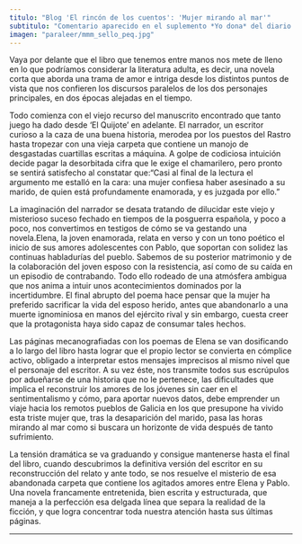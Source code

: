 ```yaml
---
titulo: "Blog 'El rincón de los cuentos': 'Mujer mirando al mar'"
subtitulo: "Comentario aparecido en el suplemento *Yo dona* del diario *El Mundo*. Julio de 2010"
imagen: "paraleer/mmm_sello_peq.jpg"
---
```

Vaya por delante que el libro que tenemos entre manos nos mete de lleno en lo
que podríamos considerar la literatura adulta, es decir, una novela corta que
aborda una trama de amor e intriga desde los distintos puntos de vista que
nos confieren los discursos paralelos de los dos personajes principales, en
dos épocas alejadas en el tiempo.

Todo comienza con el viejo recurso del manuscrito encontrado que tanto juego
ha dado desde ‘El Quijote’ en adelante. El narrador, un escritor curioso a la
caza de una buena historia, merodea por los puestos del Rastro hasta tropezar
con una vieja carpeta que contiene un manojo de desgastadas cuartillas
escritas a máquina. A golpe de codiciosa intuición decide pagar la
desorbitada cifra que le exige el chamarilero, pero pronto se sentirá
satisfecho al constatar que:“Casi al final de la lectura el argumento me
estalló en la cara: una mujer confiesa haber asesinado a su marido, de quien
está profundamente enamorada, y es juzgada por ello.”

La imaginación del narrador se desata tratando de dilucidar este viejo y
misterioso suceso fechado en tiempos de la posguerra española, y poco a poco,
nos convertimos en testigos de cómo se va gestando una novela.Elena, la joven
enamorada, relata en verso y con un tono poético el inicio de sus amores
adolescentes con Pablo, que soportan con solidez las continuas habladurías
del pueblo. Sabemos de su posterior matrimonio y de la colaboración del joven
esposo con la resistencia, así como de su caída en un episodio de
contrabando. Todo ello rodeado de una atmósfera ambigua que nos anima a
intuir unos acontecimientos dominados por la incertidumbre. El final abrupto
del poema hace pensar que la mujer ha preferido sacrificar la vida del esposo
herido, antes que abandonarlo a una muerte ignominiosa en manos del ejército
rival y sin embargo, cuesta creer que la protagonista haya sido capaz de
consumar tales hechos.

Las páginas mecanografiadas con los poemas de Elena se van dosificando a lo
largo del libro hasta lograr que el propio lector se convierta en cómplice
activo, obligado a interpretar estos mensajes imprecisos al mismo nivel que
el personaje del escritor. A su vez éste, nos transmite todos sus escrúpulos
por adueñarse de una historia que no le pertenece, las dificultades que
implica el reconstruir los amores de los jóvenes sin caer en el
sentimentalismo y cómo, para aportar nuevos datos, debe emprender un viaje
hacia los remotos pueblos de Galicia en los que presupone ha vivido esta
triste mujer que, tras la desaparición del marido, pasa las horas mirando al
mar como si buscara un horizonte de vida después de tanto sufrimiento.

La tensión dramática se va graduando y consigue mantenerse hasta el final del
libro, cuando descubrimos la definitiva versión del escritor en su
reconstrucción del relato y ante todo, se nos resuelve el misterio de esa
abandonada carpeta que contiene los agitados amores entre Elena y Pablo. Una
novela francamente entretenida, bien escrita y estructurada, que maneja a la
perfección esa delgada línea que separa la realidad de la ficción, y que
logra concentrar toda nuestra atención hasta sus últimas páginas.

* * *

